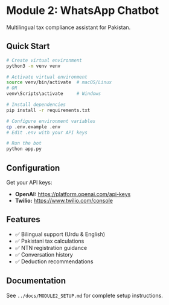 # Module 2: WhatsApp Chatbot

Multilingual tax compliance assistant for Pakistan.

## Quick Start

```bash
# Create virtual environment
python3 -m venv venv

# Activate virtual environment
source venv/bin/activate  # macOS/Linux
# OR
venv\Scripts\activate     # Windows

# Install dependencies
pip install -r requirements.txt

# Configure environment variables
cp .env.example .env
# Edit .env with your API keys

# Run the bot
python app.py
```

## Configuration

Get your API keys:
- **OpenAI:** https://platform.openai.com/api-keys
- **Twilio:** https://www.twilio.com/console

## Features

- ✅ Bilingual support (Urdu & English)
- ✅ Pakistani tax calculations
- ✅ NTN registration guidance
- ✅ Conversation history
- ✅ Deduction recommendations

## Documentation

See `../docs/MODULE2_SETUP.md` for complete setup instructions.
